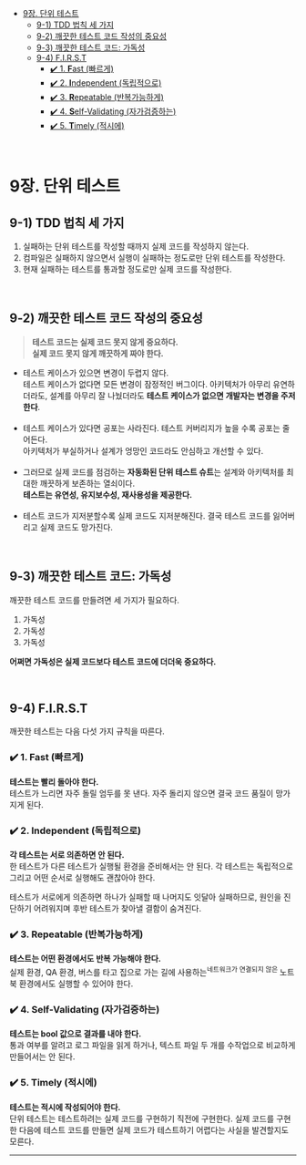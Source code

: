 - [9장. 단위 테스트](#9장-단위-테스트)
  - [9-1) TDD 법칙 세 가지](#9-1-tdd-법칙-세-가지)
  - [9-2) 깨끗한 테스트 코드 작성의 중요성](#9-2-깨끗한-테스트-코드-작성의-중요성)
  - [9-3) 깨끗한 테스트 코드: 가독성](#9-3-깨끗한-테스트-코드-가독성)
  - [9-4) F.I.R.S.T](#9-4-first)
    - [✔️ 1. **F**ast (빠르게)](#️-1-fast-빠르게)
    - [✔️ 2. **I**ndependent (독립적으로)](#️-2-independent-독립적으로)
    - [✔️ 3. **R**epeatable (반복가능하게)](#️-3-repeatable-반복가능하게)
    - [✔️ 4. **S**elf-Validating (자가검증하는)](#️-4-self-validating-자가검증하는)
    - [✔️ 5. **T**imely (적시에)](#️-5-timely-적시에)

<br>

# 9장. 단위 테스트
## 9-1) TDD 법칙 세 가지
1. 실패하는 단위 테스트를 작성할 때까지 실제 코드를 작성하지 않는다.
2. 컴파일은 실패하지 않으면서 실행이 실패하는 정도로만 단위 테스트를 작성한다.
3. 현재 실패하는 테스트를 통과할 정도로만 실제 코드를 작성한다.

<br>

## 9-2) 깨끗한 테스트 코드 작성의 중요성
> **테스트 코드는 실제 코드 못지 않게 중요하다.<br>실제 코드 못지 않게 깨끗하게 짜야 한다.**

- 테스트 케이스가 있으면 변경이 두렵지 않다. <br>테스트 케이스가 없다면 모든 변경이 잠정적인 버그이다.
아키텍처가 아무리 유연하더라도, 설계를 아무리 잘 나눴더라도 **테스트 케이스가 없으면 개발자는 변경을 주저한다**.<br><br> 
- 테스트 케이스가 있다면 공포는 사라진다. 테스트 커버리지가 높을 수록 공포는 줄어든다.<br>
아키텍처가 부실하거나 설계가 엉망인 코드라도 안심하고 개선할 수 있다.<br><br>
- 그러므로 실제 코드를 점검하는 **자동화된 단위 테스트 슈트**는 설계와 아키텍처를 최대한 깨끗하게 보존하는 열쇠이다.<br>
**테스트는 유연성, 유지보수성, 재사용성을 제공한다.**<br><br>
- 테스트 코드가 지저분할수록 실제 코드도 지저분해진다. 결국 테스트 코드를 잃어버리고 실제 코드도 망가진다.

<br>

## 9-3) 깨끗한 테스트 코드: 가독성
깨끗한 테스트 코드를 만들려면 세 가지가 필요하다.
1. 가독성
2. 가독성
3. 가독성

**어쩌면 가독성은 실제 코드보다 테스트 코드에 더더욱 중요하다.**

<br>

## 9-4) F.I.R.S.T
깨끗한 테스트는 다음 다섯 가지 규칙을 따른다.

### ✔️ 1. **F**ast (빠르게)
**테스트는 빨리 돌아야 한다.**<br>
테스트가 느리면 자주 돌릴 엄두를 못 낸다. 자주 돌리지 않으면 결국 코드 품질이 망가지게 된다.

### ✔️ 2. **I**ndependent (독립적으로)
**각 테스트는 서로 의존하면 안 된다.**<br>
한 테스트가 다른 테스트가 실행될 환경을 준비해서는 안 된다. 각 테스트는 독립적으로 그리고 어떤 순서로 실행해도 괜찮아야 한다.

테스트가 서로에게 의존하면 하나가 실패할 때 나머지도 잇달아 실패하므로, 원인을 진단하기 어려워지며 후반 테스트가 찾아낼 결함이 숨겨진다.


### ✔️ 3. **R**epeatable (반복가능하게)
**테스트는 어떤 환경에서도 반복 가능해야 한다.**<br>
실제 환경, QA 환경, 버스를 타고 집으로 가는 길에 사용하는<sup>네트워크가 연결되지 않은 </sup> 노트북 환경에서도 실행할 수 있어야 한다.

### ✔️ 4. **S**elf-Validating (자가검증하는)
**테스트는 bool 값으로 결과를 내야 한다.**<br>
통과 여부를 알려고 로그 파일을 읽게 하거나, 텍스트 파일 두 개를 수작업으로 비교하게 만들어서는 안 된다.

### ✔️ 5. **T**imely (적시에)
**테스트는 적시에 작성되어야 한다.**<br>
단위 테스트는 테스트하려는 실제 코드를 구현하기 직전에 구현한다.
실제 코드를 구현한 다음에 테스트 코드를 만들면 실제 코드가 테스트하기 어렵다는 사실을 발견할지도 모른다.

----
